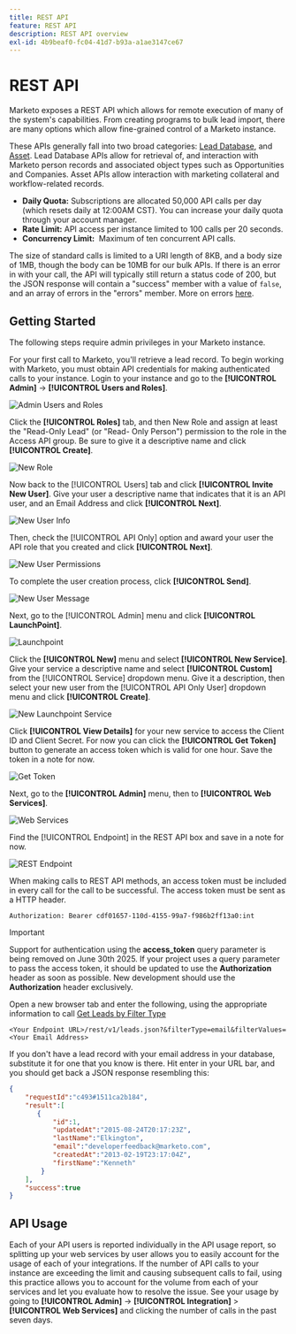 ```yaml
---
title: REST API
feature: REST API
description: REST API overview
exl-id: 4b9beaf0-fc04-41d7-b93a-a1ae3147ce67
---
```

# REST API

Marketo exposes a REST API which allows for remote execution of many of the system's capabilities. From creating programs to bulk lead import, there are many options which allow fine-grained control of a Marketo instance.

These APIs generally fall into two broad categories: [Lead Database](https://developer.adobe.com/marketo-apis/api/mapi/), and [Asset](https://developer.adobe.com/marketo-apis/api/asset/). Lead Database APIs allow for retrieval of, and interaction with Marketo person records and associated object types such as Opportunities and Companies. Asset APIs allow interaction with marketing collateral and workflow-related records.

- **Daily Quota:** Subscriptions are allocated 50,000 API calls per day (which resets daily at 12:00AM CST). You can increase your daily quota through your account manager.
- **Rate Limit:** API access per instance limited to 100 calls per 20 seconds.
- **Concurrency Limit:**  Maximum of ten concurrent API calls.

The size of standard calls is limited to a URI length of 8KB, and a body size of 1MB, though the body can be 10MB for our bulk APIs. If there is an error in with your call, the API will typically still return a status code of 200, but the JSON response will contain a "success" member with a value of `false`, and an array of errors in the "errors" member. More on errors [here](error-codes.md).

## Getting Started

The following steps require admin privileges in your Marketo instance.

For your first call to Marketo, you'll retrieve a lead record. To begin working with Marketo, you must obtain API credentials for making authenticated calls to your instance. Login to your instance and go to the **[!UICONTROL Admin]** -> **[!UICONTROL Users and Roles]**.

![Admin Users and Roles](assets/admin-users-and-roles.png)

Click the **[!UICONTROL Roles]** tab, and then New Role and assign at least the "Read-Only Lead" (or "Read- Only Person") permission to the role in the Access API group. Be sure to give it a descriptive name and click **[!UICONTROL Create]**.

![New Role](assets/new-role.png)

Now back to the [!UICONTROL Users] tab and click **[!UICONTROL Invite New User]**. Give your user a descriptive name that indicates that it is an API user, and an Email Address and click **[!UICONTROL Next]**.

![New User Info](assets/new-user-info.png)

Then, check the [!UICONTROL API Only] option and award your user the API role that you created and click **[!UICONTROL Next]**.

![New User Permissions](assets/new-user-permissions.png)

To complete the user creation process, click **[!UICONTROL Send]**.

![New User Message](assets/new-user-message.png)

Next, go to the [!UICONTROL Admin] menu and click **[!UICONTROL LaunchPoint]**.

![Launchpoint](assets/admin-launchpoint.png)

Click the **[!UICONTROL New]** menu and select **[!UICONTROL New Service]**. Give your service a descriptive name and select **[!UICONTROL Custom]** from the [!UICONTROL Service] dropdown menu. Give it a description, then select your new user from the [!UICONTROL API Only User] dropdown menu and click **[!UICONTROL Create]**.

![New Launchpoint Service](assets/admin-launchpoint-new-service.png)

Click **[!UICONTROL View Details]** for your new service to access the Client ID and Client Secret. For now you can click the **[!UICONTROL Get Token]** button to generate an access token which is valid for one hour. Save the token in a note for now.

![Get Token](assets/get-token.png)

Next, go to the **[!UICONTROL Admin]** menu, then to **[!UICONTROL Web Services]**.

![Web Services](assets/admin-web-services.png)

Find the [!UICONTROL Endpoint] in the REST API box and save in a note for now.

![REST Endpoint](assets/admin-web-services-rest-endpoint-1.png)

When making calls to REST API methods, an access token must be included in every call for the call to be successful. The access token must be sent as a HTTP header.

```
Authorization: Bearer cdf01657-110d-4155-99a7-f986b2ff13a0:int
```

>[!IMPORTANT]
>
>Support for authentication using the **access_token** query parameter is being removed on June 30th 2025. If your project uses a query parameter to pass the access token, it should be updated to use the **Authorization** header as soon as possible. New development should use the **Authorization** header exclusively.

Open a new browser tab and enter the following, using the appropriate information to call [Get Leads by Filter Type](https://developer.adobe.com/marketo-apis/api/mapi/#tag/Leads/operation/getLeadsByFilterUsingGET)

```
<Your Endpoint URL>/rest/v1/leads.json?&filterType=email&filterValues=<Your Email Address>
```

If you don't have a lead record with your email address in your database, substitute it for one that you know is there. Hit enter in your URL bar, and you should get back a JSON response resembling this:

```json
{
    "requestId":"c493#1511ca2b184",
    "result":[
       {
           "id":1,
           "updatedAt":"2015-08-24T20:17:23Z",
           "lastName":"Elkington",
           "email":"developerfeedback@marketo.com",
           "createdAt":"2013-02-19T23:17:04Z",
           "firstName":"Kenneth"
        }
    ],
    "success":true
}

```

## API Usage

Each of your API users is reported individually in the API usage report, so splitting up your web services by user allows you to easily account for the usage of each of your integrations. If the number of API calls to your instance are exceeding the limit and causing subsequent calls to fail, using this practice allows you to account for the volume from each of your services and let you evaluate how to resolve the issue. See your usage by going to **[!UICONTROL Admin]** -> **[!UICONTROL Integration]** > **[!UICONTROL Web Services]** and clicking the number of calls in the past seven days.
